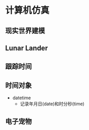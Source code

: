 # 计算机仿真

## 现实世界建模

## Lunar Lander

## 跟踪时间

## 时间对象

- datetime
  - 记录年月日(date)和时分秒(time)

## 电子宠物

